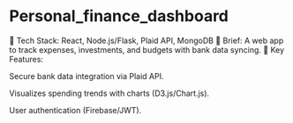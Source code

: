 # Personal_finance_dashboard

🔹 Tech Stack: React, Node.js/Flask, Plaid API, MongoDB
📝 Brief: A web app to track expenses, investments, and budgets with bank data syncing.
🚀 Key Features:

Secure bank data integration via Plaid API.

Visualizes spending trends with charts (D3.js/Chart.js).

User authentication (Firebase/JWT).
